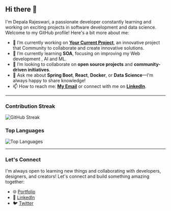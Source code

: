 ## Hi there 👋

I'm Depala Rajeswari, a passionate developer constantly learning and working on exciting projects in software development and data science. Welcome to my GitHub profile! Here's a bit more about me:

- 🔭 I’m currently working on **[Your Current Project](https://collabculturevk.com/)**, an innovative project that Community to collaborate and create innovative solutions.
- 🌱 I’m currently learning **SOA**, focusing on improving my Web development , AI and ML.
- 👯 I’m looking to collaborate on **open source projects** and **community-driven initiatives**.
- 💬 Ask me about **Spring Boot**, **React**, **Docker**, or **Data Science**—I'm always happy to share knowledge!
- 📫 How to reach me: **[My Email](mailto:dsoni071rajeswari@example.com)** or connect with me on **[LinkedIn](https://www.linkedin.com/in/rajeswarid)**.

---
### Contribution Streak
![GitHub Streak](https://streak-stats.demolab.com?user=steelydr&theme=black&hide_border=true)


### Top Languages
![Top Languages](https://github-readme-stats.vercel.app/api/top-langs/?username=steelydr&theme=black&hide_border=true)

---
### Let's Connect
I'm always open to learning new things and collaborating with developers, designers, and creators! Let's connect and build something amazing together:

- 🌐 [Portfolio](https://rajeswaridepalav.netlify.app/)
- 💼 [LinkedIn](https://www.linkedin.com/in/rajeswarid)
- 🐦 [Twitter](https://twitter.com/yourprofile)
